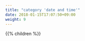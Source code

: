 ```yaml
---
title: "category 'date and time'"
date: 2018-01-15T17:07:50+09:00
weight: 9
---
```


{{% children  %}}
